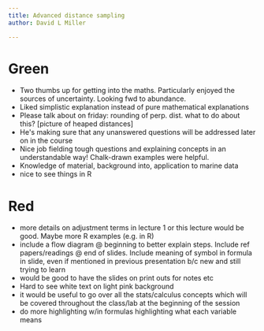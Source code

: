 ```yaml
---
title: Advanced distance sampling
author: David L Miller

---
```


# Green

* Two thumbs up for getting into the maths. Particularly enjoyed the sources of uncertainty. Looking fwd to abundance.
* Liked simplistic explanation instead of pure mathematical explanations
* Please talk about on friday: rounding of perp. dist. what to do about this? [picture of heaped distances]
* He's making sure that any unanswered questions will be addressed later on in the course
* Nice job fielding tough questions and explaining concepts in an understandable way! Chalk-drawn examples were helpful.
* Knowledge of material, background into, application to marine data
* nice to see things in R



# Red

* more details on adjustment terms in lecture 1 or this lecture would be good. Maybe more R examples (e.g. in R)
* include a flow diagram @ beginning to better explain steps. Include ref papers/readings @ end of slides. Include meaning of symbol in formula in slide, even if mentioned in previous presentation b/c new and still trying to learn
* would be good to have the slides on print outs for notes etc
* Hard to see white text on light pink background
* it would be useful to go over all the stats/calculus concepts which will be covered throughout the class/lab at the beginning of the session
* do more highlighting w/in formulas highlighting what each variable means


